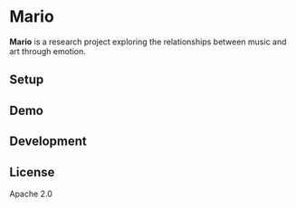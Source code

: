 # Mario

**Mario** is a research project exploring the relationships between music and
art through emotion.

## Setup

## Demo

## Development

## License

Apache 2.0
